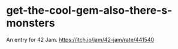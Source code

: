 # get-the-cool-gem-also-there-s-monsters
An entry for 42 Jam.
https://itch.io/jam/42-jam/rate/441540
